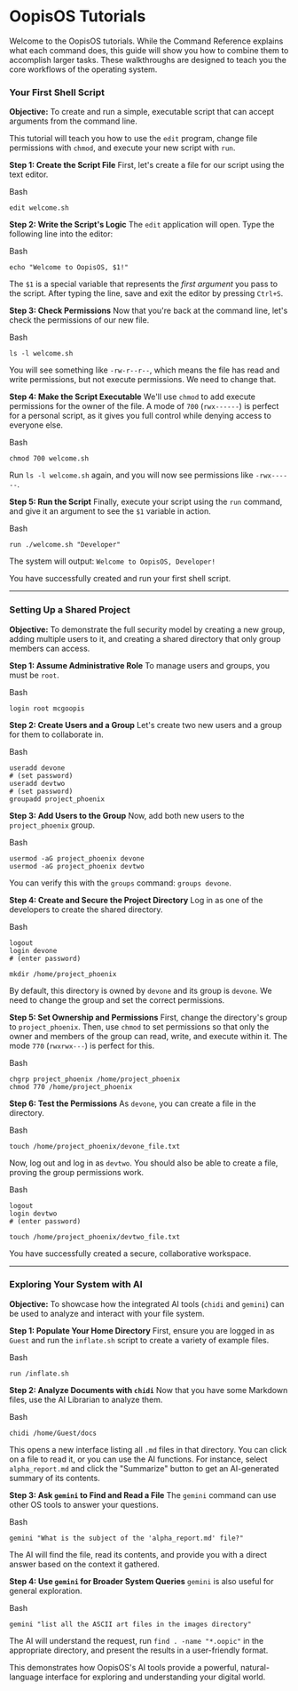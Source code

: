 # OopisOS Tutorials

Welcome to the OopisOS tutorials. While the Command Reference explains what each command does, this guide will show you how to combine them to accomplish larger tasks. These walkthroughs are designed to teach you the core workflows of the operating system.

### Your First Shell Script

**Objective:** To create and run a simple, executable script that can accept arguments from the command line.

This tutorial will teach you how to use the `edit` program, change file permissions with `chmod`, and execute your new script with `run`.

**Step 1: Create the Script File** First, let's create a file for our script using the text editor.

Bash

```
edit welcome.sh
```

**Step 2: Write the Script's Logic** The `edit` application will open. Type the following line into the editor:

Bash

```
echo "Welcome to OopisOS, $1!"
```

The `$1` is a special variable that represents the _first argument_ you pass to the script. After typing the line, save and exit the editor by pressing `Ctrl+S`.

**Step 3: Check Permissions** Now that you're back at the command line, let's check the permissions of our new file.

Bash

```
ls -l welcome.sh
```

You will see something like `-rw-r--r--`, which means the file has read and write permissions, but not execute permissions. We need to change that.

**Step 4: Make the Script Executable** We'll use `chmod` to add execute permissions for the owner of the file. A mode of `700` (`rwx------`) is perfect for a personal script, as it gives you full control while denying access to everyone else.

Bash

```
chmod 700 welcome.sh
```

Run `ls -l welcome.sh` again, and you will now see permissions like `-rwx------`.

**Step 5: Run the Script** Finally, execute your script using the `run` command, and give it an argument to see the `$1` variable in action.

Bash

```
run ./welcome.sh "Developer"
```

The system will output: `Welcome to OopisOS, Developer!`

You have successfully created and run your first shell script.

---

### Setting Up a Shared Project

**Objective:** To demonstrate the full security model by creating a new group, adding multiple users to it, and creating a shared directory that only group members can access.

**Step 1: Assume Administrative Role** To manage users and groups, you must be `root`.

Bash

```
login root mcgoopis
```

**Step 2: Create Users and a Group** Let's create two new users and a group for them to collaborate in.

Bash

```
useradd devone
# (set password)
useradd devtwo
# (set password)
groupadd project_phoenix
```

**Step 3: Add Users to the Group** Now, add both new users to the `project_phoenix` group.

Bash

```
usermod -aG project_phoenix devone
usermod -aG project_phoenix devtwo
```

You can verify this with the `groups` command: `groups devone`.

**Step 4: Create and Secure the Project Directory** Log in as one of the developers to create the shared directory.

Bash

```
logout
login devone
# (enter password)

mkdir /home/project_phoenix
```

By default, this directory is owned by `devone` and its group is `devone`. We need to change the group and set the correct permissions.

**Step 5: Set Ownership and Permissions** First, change the directory's group to `project_phoenix`. Then, use `chmod` to set permissions so that only the owner and members of the group can read, write, and execute within it. The mode `770` (`rwxrwx---`) is perfect for this.

Bash

```
chgrp project_phoenix /home/project_phoenix
chmod 770 /home/project_phoenix
```

**Step 6: Test the Permissions** As `devone`, you can create a file in the directory.

Bash

```
touch /home/project_phoenix/devone_file.txt
```

Now, log out and log in as `devtwo`. You should also be able to create a file, proving the group permissions work.

Bash

```
logout
login devtwo
# (enter password)

touch /home/project_phoenix/devtwo_file.txt
```

You have successfully created a secure, collaborative workspace.

---

### Exploring Your System with AI

**Objective:** To showcase how the integrated AI tools (`chidi` and `gemini`) can be used to analyze and interact with your file system.

**Step 1: Populate Your Home Directory** First, ensure you are logged in as `Guest` and run the `inflate.sh` script to create a variety of example files.

Bash

```
run /inflate.sh
```

**Step 2: Analyze Documents with `chidi`** Now that you have some Markdown files, use the AI Librarian to analyze them.

Bash

```
chidi /home/Guest/docs
```

This opens a new interface listing all `.md` files in that directory. You can click on a file to read it, or you can use the AI functions. For instance, select `alpha_report.md` and click the "Summarize" button to get an AI-generated summary of its contents.

**Step 3: Ask `gemini` to Find and Read a File** The `gemini` command can use other OS tools to answer your questions.

Bash

```
gemini "What is the subject of the 'alpha_report.md' file?"
```

The AI will find the file, read its contents, and provide you with a direct answer based on the context it gathered.

**Step 4: Use `gemini` for Broader System Queries** `gemini` is also useful for general exploration.

Bash

```
gemini "list all the ASCII art files in the images directory"
```

The AI will understand the request, run `find . -name "*.oopic"` in the appropriate directory, and present the results in a user-friendly format.

This demonstrates how OopisOS's AI tools provide a powerful, natural-language interface for exploring and understanding your digital world.